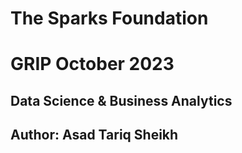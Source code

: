 # **The Sparks Foundation**

# **GRIP October 2023**

## **Data Science & Business Analytics**

## **Author: Asad Tariq Sheikh**
